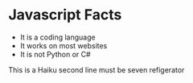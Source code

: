 # Javascript Facts
- It is a coding language
- It works on most websites
- It is not Python or C#

This is a Haiku
second line must be seven
refigerator